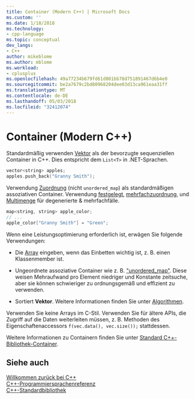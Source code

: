 ```yaml
---
title: Container (Modern C++) | Microsoft Docs
ms.custom: ''
ms.date: 1/18/2018
ms.technology:
- cpp-language
ms.topic: conceptual
dev_langs:
- C++
author: mikeblome
ms.author: mblome
ms.workload:
- cplusplus
ms.openlocfilehash: 49a77234b679fd61d801bb78d751891467d6b4e0
ms.sourcegitcommit: be2a7679c2bd80968204dee03d13ca961eaa31ff
ms.translationtype: MT
ms.contentlocale: de-DE
ms.lasthandoff: 05/03/2018
ms.locfileid: "32412074"
---
```

# <a name="containers-modern-c"></a>Container (Modern C++)

Standardmäßig verwenden [Vektor](../standard-library/vector-class.md) als der bevorzugte sequenziellen Container in C++. Dies entspricht dem `List<T>` in .NET-Sprachen.

```cpp
vector<string> apples;
apples.push_back("Granny Smith");
```

Verwendung [Zuordnung](../standard-library/map-class.md) (nicht `unordered_map`) als standardmäßigen assoziativen Container. Verwendung [festgelegt](../standard-library/set-class.md), [mehrfachzuordnung](../standard-library/multimap-class.md), und [Multimenge](../standard-library/multiset-class.md) für degenerierte & mehrfachfälle.

```cpp
map<string, string> apple_color;
// ...
apple_color["Granny Smith"] = "Green";
```

Wenn eine Leistungsoptimierung erforderlich ist, erwägen Sie folgende Verwendungen:

- Die [Array](../standard-library/array-class-stl.md) eingeben, wenn das Einbetten wichtig ist, z. B. einen Klassenmember ist.

- Ungeordnete assoziative Container wie z. B. ["unordered_map"](../standard-library/unordered-map-class.md). Diese weisen Mehraufwand pro Element niedriger und Konstante zeitsuche, aber sie können schwieriger zu ordnungsgemäß und effizient zu verwenden.

- Sortiert **Vektor**. Weitere Informationen finden Sie unter [Algorithmen](../cpp/algorithms-modern-cpp.md).

Verwenden Sie keine Arrays im C-Stil. Verwenden Sie für ältere APIs, die Zugriff auf die Daten weiterleiten müssen, z. B. Methoden des Eigenschaftenaccessors `f(vec.data(), vec.size());` stattdessen.

Weitere Informationen zu Containern finden Sie unter [Standard C++-Bibliothek-Container](../standard-library/stl-containers.md).

## <a name="see-also"></a>Siehe auch

[Willkommen zurück bei C++](../cpp/welcome-back-to-cpp-modern-cpp.md)  
[C++-Programmiersprachenreferenz](../cpp/cpp-language-reference.md)  
[C++-Standardbibliothek](../standard-library/cpp-standard-library-reference.md)  
